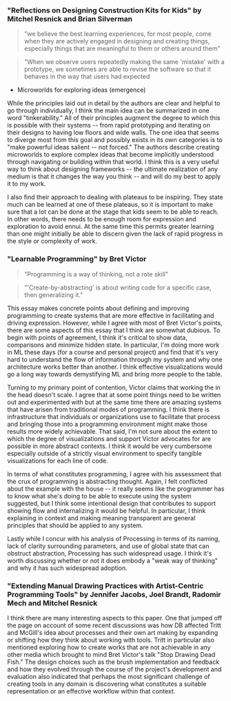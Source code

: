 ### "Reflections on Designing Construction Kits for Kids" by Mitchel Resnick and Brian Silverman

> "we believe the best learning experiences, for most people, come when they are actively engaged in designing and creating things, especially things that are meaningful to them or others around them"

> "When we observe users repeatedly making the same 'mistake' with a prototype, we sometimes are able to revise the software so that it behaves in the way that users had expected

- Microworlds for exploring ideas (emergence)

While the principles laid out in detail by the authors are clear and helpful to go through individually, I think the main idea can be summarized in one word "tinkerability." All of their principles augment the degree to which this is possible with their systems -- from rapid prototyping and iterating on their designs to having low floors and wide walls. The one idea that seems to diverge most from this goal and possibly exists in its own categories is to "make powerful ideas salient -- not forced." The authors describe creating microworlds to explore complex ideas that become implicitly understood through navigating or building within that world. I think this is a very useful way to think about designing frameworks -- the ultimate realization of any medium is that it changes the way you think -- and will do my best to apply it to my work.

I also find their approach to dealing with plateaus to be inspiring. They state much can be learned at one of these plateaus, so it is important to make sure that a lot can be done at the stage that kids seem to be able to reach. In other words, there needs to be enough room for expression and exploration to avoid ennui. At the same time this permits greater learning than one might initially be able to discern given the lack of rapid progress in the style or complexity of work.  

### "Learnable Programming" by Bret Victor

> "Programming is a way of thinking, not a rote skill"

> "'Create-by-abstracting' is about writing code for a specific case, then generalizing it."

This essay makes concrete points about defining and improving programming to create systems that are more effective in facilitating and driving expression. However, while I agree with most of Bret Victor's points, there are some aspects of this essay that I think are somewhat dubious. To begin with points of agreement, I think it's critical to show data, comparisons and minimize hidden state. In particular, I'm doing more work in ML these days (for a course and personal project) and find that it's very hard to understand the flow of information through my system and why one architecture works better than another. I think effective visualizations would go a long way towards demystifying ML and bring more people to the table.

Turning to my primary point of contention, Victor claims that working the in the head doesn't scale. I agree that at some point things need to be written out and experimented with but at the same time there are amazing systems that have arisen from traditional modes of programming. I think there is infrastructure that individuals or organizations use to facilitate that process and bringing those into a programming environment might make those results more widely achievable. That said, I'm not sure about the extent to which the degree of visualizations and support Victor advocates for are possible in more abstract contexts. I think it would be very cumbersome especially outside of a strictly visual environment to specify tangible visualizations for each line of code.

In terms of what constitutes programming, I agree with his assessment that the crux of programming is abstracting thought. Again, I felt conflicted about the example with the house -- it really seems like the programmer has to know what she's doing to be able to execute using the system suggested, but I think some intentional design that contributes to support showing flow and internalizing it would be helpful. In particular, I think explaining in context and making meaning transparent are general principles that should be applied to any system.

Lastly while I concur with his analysis of Processing in terms of its naming, lack of clarity surrounding parameters, and use of global state that can obstruct abstraction, Processing has such widespread usage. I think it's worth discussing whether or not it does embody a "weak way of thinking" and why it has such widespread adoption.


### "Extending Manual Drawing Practices with Artist-Centric Programming Tools" by Jennifer Jacobs, Joel Brandt, Radomir Mech and Mitchel Resnick

I think there are many interesting aspects to this paper. One that jumped off the page on account of some recent discussions was how DB affected Tritt and McGill's idea about processes and their own art making by expanding or shifting how they think about working with tools. Tritt in particular also mentioned exploring how to create works that are not achievable in any other media which brought to mind Bret Victor's talk "Stop Drawing Dead Fish." The design choices such as the brush implementation and feedback and how they evolved through the course of the project's development and evaluation also indicated that perhaps the most significant challenge of creating tools in any domain is discovering what constitutes a suitable representation or an effective workflow within that context. 
